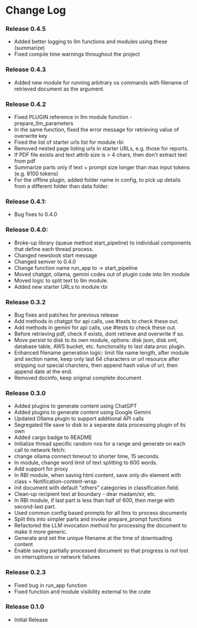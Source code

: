 # Change Log



### Release 0.4.5
  - Added better logging to llm functions and modules using these (summarize)
  - Fixed compile time warnings throughout the project

### Release 0.4.3
  - Added new module for running arbitrary os commands with filename of retrieved document as the argument.

### Release 0.4.2
  - Fixed PLUGIN reference in llm module function - prepare_llm_parameters
  - In the same function, fixed the error message for retrieving value of overwrite key
  - Fixed the list of starter urls list for module rbi
  - Removed nested page listing urls in starter URLs, e.g. those for reports.
  - If PDF file exists and text attrib size is > 4 chars, then don't extract text from pdf
  - Summarize parts only if text + prompt size longer than max input tokens (e.g. 8100 tokens)
  - For the offline plugin, added folder name in config, to pick up details from a different folder than data folder.

### Release 0.4.1:
  - Bug fixes to 0.4.0

### Release 0.4.0:

  - Broke-up library (queue method start_pipeline) to individual components that define each thread process.
  - Changed newslook start message
  - Changed semver to 0.4.0
  - Change function name run_app to -> start_pipeline
  - Moved chatgpt, ollama, gemini codes out of plugin code into llm module
  - Moved logic to split text to llm module.
  - Added new starter URLs to module rbi

### Release 0.3.2
  - Bug fixes and patches for previous release
  - Add methods in chatgpt for api calls, use #tests to check these out.
  - Add methods in gemini for api calls, use #tests to check these out.
  - Before retrieving pdf, check if exists, dont retrieve and overwrite if so.
  - Move persist to disk to its own module, options: disk json, disk xml, database table, AWS bucket, etc. functionality to last data proc plugin.
  - Enhanced filename generation logic: limit file name length, after module and section name, keep only last 64 characters or url resource after stripping out special charcters, then append hash value of url, then append date at the end.
  - Removed docinfo, keep original complete document

### Release 0.3.0
  - Added plugins to generate content using ChatGPT
  - Added plugins to generate content using Google Gemini
  - Updated Ollama plugin to support additional API calls
  - Segregated file save to disk to a separate data processing plugin of its own
  - Added cargo badge to README
  - Initialize thread specific random nos for a range and generate on each call to network fetch:
  - change ollama connect timeout to shorter time, 15 seconds.
  - In module, change word limit of text splitting to 600 words.
  - Add support for proxy
  - In RBI module, when saving html content, save only div element with class = Notification-content-wrap
  - init document with default "others" categories in classification field.
  - Clean-up recipient text at boundary - dear madam/sir, etc.
  - In RBI module, if last part is less than half of 600, then merge with second-last part.
  - Used common config based prompts for all llms to process documents
  - Split this into simpler parts and invoke prepare_prompt functions 
  - Refactored the LLM invocation method for processing the document to make it more generic.
  - Generate and set the unique filename at the time of downloading content
  - Enable saving partially processed document so that progress is not lost on interruptions or network failures


### Release 0.2.3
  - Fixed bug in run_app function
  - Fixed function and module visibility external to the crate

### Release 0.1.0
  - Initial Release
